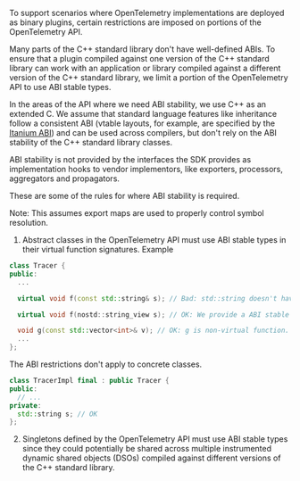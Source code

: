 To support scenarios where OpenTelemetry implementations are deployed as binary
plugins, certain restrictions are imposed on portions of the OpenTelemetry API.

Many parts of the C++ standard library don't have well-defined ABIs. To ensure
that a plugin compiled against one version of the C++ standard library can work
with an application or library compiled against a different version of the C++
standard library, we limit a portion of the OpenTelemetry API to use ABI stable
types.

In the areas of the API where we need ABI stability, we use C++ as an extended
C. We assume that standard language features like inheritance follow a
consistent ABI (vtable layouts, for example, are specified by the
[Itanium ABI](https://itanium-cxx-abi.github.io/cxx-abi/abi.html#vtable)) and
can be used across compilers, but don't rely on the ABI stability of the
C++ standard library classes.

ABI stability is not provided by the interfaces the SDK provides as
implementation hooks to vendor implementors, like exporters, processors,
aggregators and propagators.

These are some of the rules for where ABI stability is required.

Note: This assumes export maps are used to properly control symbol resolution.

1. Abstract classes in the OpenTelemetry API must use ABI stable types in their
   virtual function signatures. Example

```cpp
class Tracer {
public:
  ...

  virtual void f(const std::string& s); // Bad: std::string doesn't have a well-defined ABI.

  virtual void f(nostd::string_view s); // OK: We provide a ABI stable string_view type.

  void g(const std::vector<int>& v); // OK: g is non-virtual function.
  ...
};
```

The ABI restrictions don't apply to concrete classes.

```cpp
class TracerImpl final : public Tracer {
public:
  // ...
private:
  std::string s; // OK
};
```

2. Singletons defined by the OpenTelemetry API must use ABI stable types since
   they could potentially be shared across multiple instrumented dynamic shared
   objects (DSOs) compiled against different versions of the C++ standard
   library.
